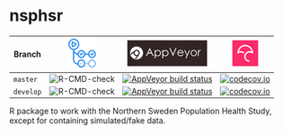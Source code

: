 # nsphsr

Branch   |[![GitHub Actions logo](man/figures/GitHubActions.png)](https://github.com/richelbilderbeek/nsphsr/actions)|[![AppVeyor logo](man/figures/AppVeyor.png)](https://ci.appveyor.com/project/richelbilderbeek/nsphsr/)                                                                                 |[![Codecov logo](man/figures/Codecov.png)](https://www.codecov.io)
---------|-----------------------------------------------------------------------------------------------------------|---------------------------------------------------------------------------------------------------------------------------------------------------------------------------------------|----------------------------------------------------------------------------------------------------------------------------------------------------------------
`master` |![R-CMD-check](https://github.com/richelbilderbeek/nsphsr/workflows/R-CMD-check/badge.svg?branch=master)   |[![AppVeyor build status](https://ci.appveyor.com/api/projects/status/github/richelbilderbeek/nsphsr?branch=master&svg=true)](https://ci.appveyor.com/project/richelbilderbeek/nsphsr) |[![codecov.io](https://codecov.io/github/richelbilderbeek/nsphsr/coverage.svg?branch=master)](https://codecov.io/github/richelbilderbeek/nsphsr/branch/master)
`develop`|![R-CMD-check](https://github.com/richelbilderbeek/nsphsr/workflows/R-CMD-check/badge.svg?branch=develop)  |[![AppVeyor build status](https://ci.appveyor.com/api/projects/status/github/richelbilderbeek/nsphsr?branch=develop&svg=true)](https://ci.appveyor.com/project/richelbilderbeek/nsphsr)|[![codecov.io](https://codecov.io/github/richelbilderbeek/nsphsr/coverage.svg?branch=develop)](https://codecov.io/github/richelbilderbeek/nsphsr/branch/develop)

R package to work with the Northern Sweden Population Health Study, except for containing simulated/fake data.

